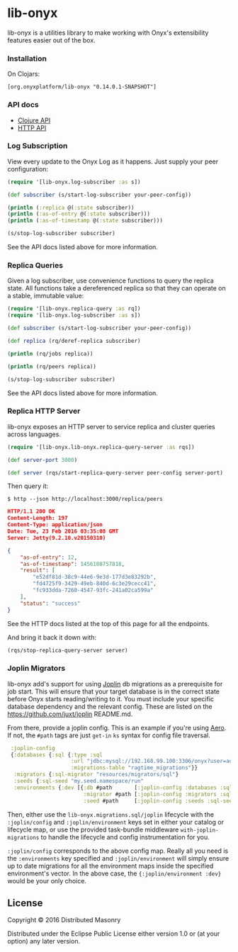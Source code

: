 # lib-onyx

lib-onyx is a utilities library to make working with Onyx's extensibility features easier out of the box.

### Installation

On Clojars:

```
[org.onyxplatform/lib-onyx "0.14.0.1-SNAPSHOT"]
```

### API docs

- [Clojure API](http://www.onyxplatform.org/lib-onyx)
- [HTTP API](doc/server-api.md)

### Log Subscription

View every update to the Onyx Log as it happens. Just supply your peer configuration:

```clojure
(require '[lib-onyx.log-subscriber :as s])

(def subscriber (s/start-log-subscriber your-peer-config))

(println (:replica @(:state subscriber))
(println (:as-of-entry @(:state subscriber)))
(println (:as-of-timestamp @(:state subscriber)))

(s/stop-log-subscriber subscriber)
```

See the API docs listed above for more information.

### Replica Queries

Given a log subscriber, use convenience functions to query the replica state.
All functions take a dereferenced replica so that they can operate on
a stable, immutable value:

```clojure
(require '[lib-onyx.replica-query :as rq])
(require '[lib-onyx.log-subscriber :as s])

(def subscriber (s/start-log-subscriber your-peer-config))

(def replica (rq/deref-replica subscriber)

(println (rq/jobs replica))

(println (rq/peers replica))

(s/stop-log-subscriber subscriber)
```

See the API docs listed above for more information.

### Replica HTTP Server

lib-onyx exposes an HTTP server to service replica and cluster queries across languages.

```clojure
(require '[lib-onyx.lib-onyx.replica-query-server :as rqs])

(def server-port 3000)

(def server (rqs/start-replica-query-server peer-config server-port)
```

Then query it:

```
$ http --json http://localhost:3000/replica/peers
```

```json
HTTP/1.1 200 OK
Content-Length: 197
Content-Type: application/json
Date: Tue, 23 Feb 2016 03:35:08 GMT
Server: Jetty(9.2.10.v20150310)

{
    "as-of-entry": 12,
    "as-of-timestamp": 1456108757818,
    "result": [
        "e52df81d-38c9-44e6-9e3d-177d3e83292b",
        "fd4725f9-3429-49eb-840d-6c3e29cecc41",
        "fc933dda-7260-4547-93fc-241a02ca599a"
    ],
    "status": "success"
}
```

See the HTTP docs listed at the top of this page for all the endpoints.

And bring it back it down with:

```clojure
(rqs/stop-replica-query-server server)
```

### Joplin Migrators

lib-onyx add's support for using [Joplin](https://github.com/juxt/joplin) db
migrations as a prerequisite for job start. This will ensure that your target
database is in the correct state before Onyx starts reading/writing to it. You
must include your specific database dependency and the relevant config. These
are listed on the https://github.com/juxt/joplin README.md.

From there, provide a joplin config. This is an example if you're using
[Aero](https://github.com/juxt/aero). If not, the `#path` tags are just `get-in`
`ks` syntax for config file traversal.

``` clojure
 :joplin-config
 {:databases {:sql {:type :sql
                    :url "jdbc:mysql://192.168.99.100:3306/onyx?user=admin&password=mypass"
                    :migrations-table "ragtime_migrations"}}
  :migrators {:sql-migrator "resources/migrators/sql"}
  :seeds {:sql-seed "my.seed.namespace/run"
  :environments {:dev [{:db #path       [:joplin-config :databases :sql]
                        :migrator #path [:joplin-config :migrators :sql-migrator]
                        :seed #path     [:joplin-config :seeds :sql-seed}]}}
```

Then, either use the `lib-onyx.migrations.sql/joplin` lifecycle with the
`:joplin/config` and `:joplin/environment` keys set in either your catalog or
lifecycle map, or use the provided task-bundle middleware `with-joplin-migrations`
to handle the lifecycle and config instrumentation for you.

`:joplin/config` corresponds to the above config map. Really all you need is the
`:environments` key  specified and `:joplin/environment` will simply ensure up
to date migrations for all the environment maps inside the specified environment's
vector. In the above case, the `{:joplin/environment :dev}` would be your only
choice.

## License

Copyright © 2016 Distributed Masonry

Distributed under the Eclipse Public License either version 1.0 or (at
your option) any later version.
